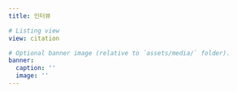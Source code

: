 ```yaml
---
title: 인터뷰

# Listing view
view: citation

# Optional banner image (relative to `assets/media/` folder).
banner:
  caption: ''
  image: ''
---
```

